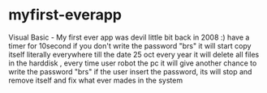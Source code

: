 # myfirst-everapp
Visual Basic - My first ever app was devil little bit back in 2008 :) 
have a timer for 10second if you don't write the password "brs" it will start copy itself literally everywhere till the date 25 oct every year
it will delete all files in the harddisk , 
every time user robot the pc it will give another chance to write the password "brs" if the user insert the password, 
its will stop and remove itself and fix what ever mades in the system
